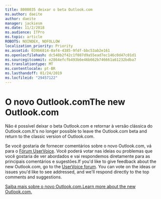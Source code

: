 ```yaml
---
title: 8000035 deixar o beta Outlook.com
ms.author: daeite
author: daeite
manager: jackiesm
ms.date: 11/2/2018
ms.audience: ITPro
ms.topic: article
ROBOTS: NOINDEX, NOFOLLOW
localization_priority: Priority
ms.assetid: 039b6814-0af4-4385-9fdf-bbc53ab2e161
ms.openlocfilehash: dc548b2f42c1f087d9a55ead7ec146c0d47c01d1
ms.sourcegitcommit: e2864efcfb493b6e46b662b746661a61232bdba7
ms.translationtype: MT
ms.contentlocale: pt-BR
ms.lasthandoff: 01/24/2019
ms.locfileid: "29457122"
---
```

# <a name="the-new-outlookcom"></a><span data-ttu-id="04e65-102">O novo Outlook.com</span><span class="sxs-lookup"><span data-stu-id="04e65-102">The new Outlook.com</span></span>

<span data-ttu-id="04e65-103">Não é possível deixar o beta Outlook.com e retornar à versão clássica do Outlook.com.</span><span class="sxs-lookup"><span data-stu-id="04e65-103">It's no longer possible to leave the Outlook.com beta and return to the classic version of Outlook.com.</span></span>
  
<span data-ttu-id="04e65-p101">Se você gostaria de fornecer comentários sobre o novo Outlook.com, vá para o [Fórum UserVoice](https://go.microsoft.com/fwlink/p/?linkid=851599). Você poderá votar nas ideias ou problemas que você gostaria de ver abordados e vai respondemos diretamente para as principais comentários e sugestões.</span><span class="sxs-lookup"><span data-stu-id="04e65-p101">If you'd like to give feedback about the new Outlook.com, go to the [UserVoice forum](https://go.microsoft.com/fwlink/p/?linkid=851599). You can vote on the ideas or issues you'd like to see addressed, and we'll respond directly to the top comments and suggestions.</span></span>
  
[<span data-ttu-id="04e65-106">Saiba mais sobre o novo Outlook.com.</span><span class="sxs-lookup"><span data-stu-id="04e65-106">Learn more about the new Outlook.com.</span></span>](https://go.microsoft.com/fwlink/p/?linkid=874356)
  

